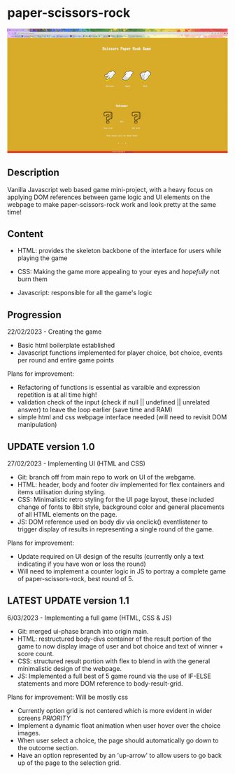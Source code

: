 # paper-scissors-rock
![Alt Text](https://github.com/mrteeson94/paper-scissors-rock/blob/main/demo.gif)

## Description 

Vanilla Javascript web based game mini-project, with a heavy focus on applying DOM references between game logic and UI elements on the webpage to make
paper-scissors-rock work and look pretty at the same time!

## Content

* HTML: provides the skeleton backbone of the interface for users while playing the game
* CSS: Making the game more appealing to your eyes and *hopefully* not burn them

* Javascript: responsible for all the game's logic

## Progression

22/02/2023 - Creating the game
* Basic html boilerplate established 
* Javascript functions implemented for player choice, bot choice, events per round and entire game points

Plans for improvement:
* Refactoring of functions is essential as varaible and expression repetition is at all time high!
* validation check of the input (check if null || undefined || unrelated answer) to leave the loop earlier (save time and RAM)
* simple html and css webpage interface needed (will need to revisit DOM manipulation)

## UPDATE version 1.0

27/02/2023 - Implementing UI (HTML and CSS)
* Git: branch off from main repo to work on UI of the webgame.
* HTML: header, body and footer div implemented for flex containers and items utilisation during styling.
* CSS: Minimalistic retro styling for the UI page layout, these included change of fonts to 8bit style, background color and general placements of all HTML elements on the page.
* JS: DOM reference used on body div via onclick() eventlistener to trigger display of results in representing a single round of the game.

Plans for improvement:
* Update required on UI design of the results (currently only a text indicating if you have won or loss the round)
* Will need to implement a counter logic in JS to portray a complete game of paper-scissors-rock, best round of 5.


## LATEST UPDATE version 1.1

6/03/2023 - Implementing a full game (HTML, CSS & JS)
* Git: merged ui-phase branch into origin main.
* HTML: restructured body-divs container of the result portion of the game to now display image of user and bot choice and text of winner + score count.
* CSS: structured result portion with flex to blend in with the general minimalistic design of the webpage.
* JS: Implemented a full best of 5 game round via the use of IF-ELSE statements and more DOM reference to body-result-grid.

Plans for improvement: Will be mostly css
* Currently option grid is not centered which is more evident in wider screens *PRIORITY*
* Implement a dynamic float animation when user hover over the choice images.
* When user select a choice, the page should automatically go down to the outcome section.
* Have an option represented by an 'up-arrow' to allow users to go back up of the page to the selection grid.
